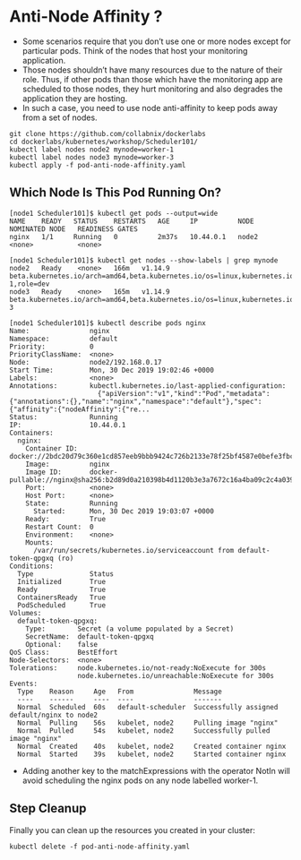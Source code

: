 # Anti-Node Affinity ?

- Some scenarios require that you don’t use one or more nodes except for particular pods. Think of the nodes that host your monitoring application.
- Those nodes shouldn’t have many resources due to the nature of their role. Thus, if other pods than those which have the monitoring app are scheduled to those nodes, they hurt monitoring and also degrades the application they are hosting.
- In such a case, you need to use node anti-affinity to keep pods away from a set of nodes.

```
git clone https://github.com/collabnix/dockerlabs
cd dockerlabs/kubernetes/workshop/Scheduler101/
kubectl label nodes node2 mynode=worker-1
kubectl label nodes node3 mynode=worker-3
kubectl apply -f pod-anti-node-affinity.yaml
```
## Which Node Is This Pod Running On?

```
[node1 Scheduler101]$ kubectl get pods --output=wide
NAME    READY   STATUS    RESTARTS   AGE     IP          NODE    NOMINATED NODE   READINESS GATES
nginx   1/1     Running   0          2m37s   10.44.0.1   node2   <none>           <none>

```
```
[node1 Scheduler101]$ kubectl get nodes --show-labels | grep mynode
node2   Ready    <none>   166m   v1.14.9   beta.kubernetes.io/arch=amd64,beta.kubernetes.io/os=linux,kubernetes.io/arch=amd64,kubernetes.io/hostname=node2,kubernetes.io/os=linux,mynode=worker-1,role=dev
node3   Ready    <none>   165m   v1.14.9   beta.kubernetes.io/arch=amd64,beta.kubernetes.io/os=linux,kubernetes.io/arch=amd64,kubernetes.io/hostname=node3,kubernetes.io/os=linux,mynode=worker-3

```
```
[node1 Scheduler101]$ kubectl describe pods nginx
Name:               nginx
Namespace:          default
Priority:           0
PriorityClassName:  <none>
Node:               node2/192.168.0.17
Start Time:         Mon, 30 Dec 2019 19:02:46 +0000
Labels:             <none>
Annotations:        kubectl.kubernetes.io/last-applied-configuration:
                      {"apiVersion":"v1","kind":"Pod","metadata":{"annotations":{},"name":"nginx","namespace":"default"},"spec":{"affinity":{"nodeAffinity":{"re...
Status:             Running
IP:                 10.44.0.1
Containers:
  nginx:
    Container ID:   docker://2bdc20d79c360e1cd857eeb9bbb9424c726b2133e78f25bf4587e0befe3fbcc7
    Image:          nginx
    Image ID:       docker-pullable://nginx@sha256:b2d89d0a210398b4d1120b3e3a7672c16a4ba09c2c4a0395f18b9f7999b768f2
    Port:           <none>
    Host Port:      <none>
    State:          Running
      Started:      Mon, 30 Dec 2019 19:03:07 +0000
    Ready:          True
    Restart Count:  0
    Environment:    <none>
    Mounts:
      /var/run/secrets/kubernetes.io/serviceaccount from default-token-qpgxq (ro)
Conditions:
  Type              Status
  Initialized       True
  Ready             True
  ContainersReady   True
  PodScheduled      True
Volumes:
  default-token-qpgxq:
    Type:        Secret (a volume populated by a Secret)
    SecretName:  default-token-qpgxq
    Optional:    false
QoS Class:       BestEffort
Node-Selectors:  <none>
Tolerations:     node.kubernetes.io/not-ready:NoExecute for 300s
                 node.kubernetes.io/unreachable:NoExecute for 300s
Events:
  Type    Reason     Age   From               Message
  ----    ------     ----  ----               -------
  Normal  Scheduled  60s   default-scheduler  Successfully assigned default/nginx to node2
  Normal  Pulling    56s   kubelet, node2     Pulling image "nginx"
  Normal  Pulled     54s   kubelet, node2     Successfully pulled image "nginx"
  Normal  Created    40s   kubelet, node2     Created container nginx
  Normal  Started    39s   kubelet, node2     Started container nginx
```


- Adding another key to the matchExpressions with the operator NotIn will avoid scheduling the nginx pods on any node labelled worker-1.


## Step  Cleanup

Finally you can clean up the resources you created in your cluster:
```
kubectl delete -f pod-anti-node-affinity.yaml
```
